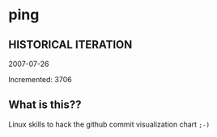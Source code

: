 # ping

## HISTORICAL ITERATION
2007-07-26

Incremented: 3706

## What is this?? 
Linux skills to hack the github commit visualization chart `;-)`

